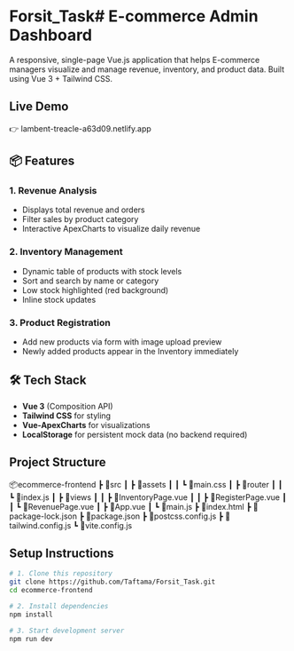 # Forsit_Task# E-commerce Admin Dashboard

A responsive, single-page Vue.js application that helps E-commerce managers visualize and manage revenue, inventory, and product data. Built using Vue 3 + Tailwind CSS.

## Live Demo

👉 lambent-treacle-a63d09.netlify.app

## 📦 Features

### 1. Revenue Analysis
- Displays total revenue and orders
- Filter sales by product category
- Interactive ApexCharts to visualize daily revenue

### 2. Inventory Management
- Dynamic table of products with stock levels
- Sort and search by name or category
- Low stock highlighted (red background)
- Inline stock updates

### 3. Product Registration
- Add new products via form with image upload preview
- Newly added products appear in the Inventory immediately

## 🛠 Tech Stack
- **Vue 3** (Composition API)
- **Tailwind CSS** for styling
- **Vue-ApexCharts** for visualizations
- **LocalStorage** for persistent mock data (no backend required)

## Project Structure

📦ecommerce-frontend
 ┣ 📂src
 ┃ ┣ 📂assets
 ┃ ┃ ┗ 📜main.css
 ┃ ┣ 📂router
 ┃ ┃ ┗ 📜index.js
 ┃ ┣ 📂views
 ┃ ┃ ┣ 📜InventoryPage.vue
 ┃ ┃ ┣ 📜RegisterPage.vue
 ┃ ┃ ┗ 📜RevenuePage.vue
 ┃ ┣ 📜App.vue
 ┃ ┗ 📜main.js
 ┣ 📜index.html
 ┣ 📜package-lock.json
 ┣ 📜package.json
 ┣ 📜postcss.config.js
 ┣ 📜tailwind.config.js
 ┗ 📜vite.config.js


## Setup Instructions

```bash
# 1. Clone this repository
git clone https://github.com/Taftama/Forsit_Task.git
cd ecommerce-frontend

# 2. Install dependencies
npm install

# 3. Start development server
npm run dev